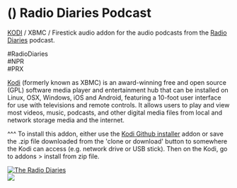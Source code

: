() Radio Diaries Podcast<br>
=============================

<a href="www.kodi.tv">KODI</a> / XBMC / Firestick audio addon for the audio podcasts from the <a href="http://www.radiodiaries.org/">Radio Diaries</a> podcast.<br>

#RadioDiaries<br>
#NPR<br>
#PRX<br>

<a href="www.kodi.tv">Kodi</a> (formerly known as XBMC) is an award-winning free and open source (GPL) software media player and entertainment hub that can be installed on Linux, OSX, Windows, iOS and Android, featuring a 10-foot user interface for use with televisions and remote controls. It allows users to play and view most videos, music, podcasts, and other digital media files from local and network storage media and the internet.<br>

^^^ To install this addon, either use the <a href="https://www.tvaddons.co/github-browser-kodi/">Kodi Github installer</a> addon or save the .zip file downloaded from the 'clone or download' button to somewhere the Kodi can access (e.g. network drive or USB stick). Then on the Kodi, go to addons > install from zip file.<br>

<a href="http://www.radiodiaries.org/"><img src="http://s3.amazonaws.com/production.mediajoint.prx.org/public/account_images/6034/RDLogo-square_medium.jpg" alt="The Radio Diaries">
<br><a href="http://www.kodi.tv"><img src="https://kodi.tv/sites/default/files/page/field_image/about--devices.jpg">
